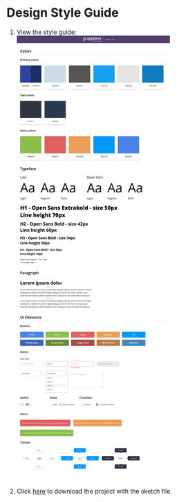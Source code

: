 # Design Style Guide

1. View the style guide:
![Design Style Guide](./images/applann-styleguide.png)

2. Click [here](https://github.com/applanntech/design-styleguide/archive/master.zip) to download the project with the sketch file.